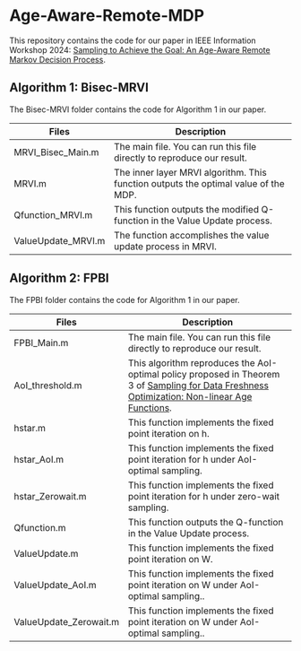 # Age-Aware-Remote-MDP
This repository contains the code for our paper in IEEE Information Workshop 2024: [Sampling to Achieve the Goal: An Age-Aware Remote Markov Decision Process](https://arxiv.org/pdf/2405.02042).

## Algorithm 1: Bisec-MRVI
The Bisec-MRVI folder contains the code for Algorithm 1 in our paper.

| Files              | Description                                                                         |
| ------------------ | ----------------------------------------------------------------------------------- |
| MRVI_Bisec_Main.m  | The main file. You can run this file directly to reproduce our result.              |
| MRVI.m             | The inner layer MRVI algorithm. This function outputs the optimal value of the MDP. |
| Qfunction_MRVI.m   | This function outputs the modified Q-function in the Value Update process.          |
| ValueUpdate_MRVI.m | The function accomplishes the value update process in MRVI.                         |  

## Algorithm 2: FPBI
The FPBI folder contains the code for Algorithm 1 in our paper.

| Files                  | Description                                                                                                                                                                                                   |
| ---------------------- | ------------------------------------------------------------------------------------------------------------------------------------------------------------------------------------------------------------- |
| FPBI_Main.m            | The main file. You can run this file directly to reproduce our result.                                                                                                                                        |
| AoI_threshold.m        | This algorithm reproduces the AoI-optimal policy proposed in Theorem 3 of [Sampling for Data Freshness Optimization: Non-linear Age Functions](https://ieeexplore.ieee.org/stamp/stamp.jsp?arnumber=8764465). |
| hstar.m                | This function implements the fixed point iteration on h.                                                                                                                                                      |
| hstar_AoI.m            | This function implements the fixed point iteration for h under AoI-optimal sampling.                                                                                                                          |
| hstar_Zerowait.m       | This function implements the fixed point iteration for h under zero-wait sampling.                                                                                                                            |
| Qfunction.m            | This function outputs the Q-function in the Value Update process.                                                                                                                                             |
| ValueUpdate.m          | This function implements the fixed point iteration on W.                                                                                                                                                      |
| ValueUpdate_AoI.m      | This function implements the fixed point iteration on W under AoI-optimal sampling..                                                                                                                          |
| ValueUpdate_Zerowait.m | This function implements the fixed point iteration on W under AoI-optimal sampling..                                                                                                                          | 
